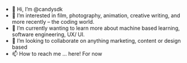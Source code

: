 - 👋 Hi, I’m @candysdk
- 👀 I’m interested in film, photography, animation, creative writing, and more recently – the coding world.
- 🌱 I’m currently wanting to learn more about machine based learning, software engineering, UX/ UI.
- 💞️ I’m looking to collaborate on anything marketing, content or design based
- 📫 How to reach me ... here! For now

<!---
candysdk/candysdk is a ✨ special ✨ repository because its `README.md` (this file) appears on your GitHub profile.
You can click the Preview link to take a look at your changes.
--->
